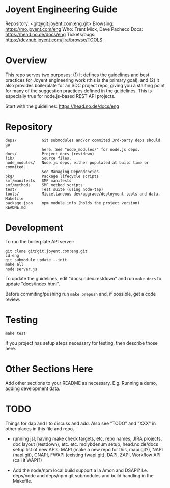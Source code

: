 # Joyent Engineering Guide

Repository: <git@git.joyent.com:eng.git>
Browsing: <https://mo.joyent.com/eng>
Who: Trent Mick, Dave Pacheco
Docs: <https://head.no.de/docs/eng>
Tickets/bugs: <https://devhub.joyent.com/jira/browse/TOOLS>


# Overview

This repo serves two purposes: (1) It defines the guidelines and best
practices for Joyent engineering work (this is the primary goal), and (2) it
also provides boilerplate for an SDC project repo, giving you a starting
point for many of the suggestion practices defined in the guidelines. This is
especially true for node.js-based REST API projects.

Start with the guidelines: <https://head.no.de/docs/eng>


# Repository

    deps/           Git submodules and/or commited 3rd-party deps should go
                    here. See "node_modules/" for node.js deps.
    docs/           Project docs (restdown)
    lib/            Source files.
    node_modules/   Node.js deps, either populated at build time or commited.
                    See Managing Dependencies.
    pkg/            Package lifecycle scripts
    smf/manifests   SMF manifests
    smf/methods     SMF method scripts
    test/           Test suite (using node-tap)
    tools/          Miscellaneous dev/upgrade/deployment tools and data.
    Makefile
    package.json    npm module info (holds the project version)
    README.md


# Development

To run the boilerplate API server:

    git clone git@git.joyent.com:eng.git
    cd eng
    git submodule update --init
    make all
    node server.js

To update the guidelines, edit "docs/index.restdown" and run `make docs`
to update "docs/index.html".

Before commiting/pushing run `make prepush` and, if possible, get a code
review.



# Testing

    make test

If you project has setup steps necessary for testing, then describe those
here.



# Other Sections Here

Add other sections to your README as necessary. E.g. Running a demo, adding
development data.



# TODO

Things for dap and I to discuss and add. Also see "TODO" and "XXX" in other
places in this file and repo.


- running jsl, having make check targets, etc.
  repo names, JIRA projects, doc layout (restdown), etc. etc.
  molybdenum setup, head.no.de/docs setup
  list of new APIs: MAPI (make a new repo for this, mapi.git?), NAPI
      (napi.git), CNAPI, FWAPI (existing fwapi.git), DAPI, ZAPI, Workflow API (call
      it WAPI?)

- Add the node/npm local build support a la Amon and DSAPI? I.e. deps/node
  and deps/npm git submodules and build handling in the Makefile.

